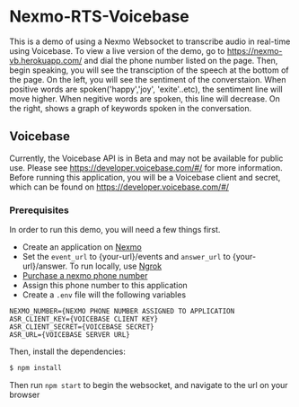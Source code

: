 # Nexmo-RTS-Voicebase
This is a demo of using a Nexmo Websocket to transcribe audio in real-time using Voicebase. 
To view a live version of the demo, go to https://nexmo-vb.herokuapp.com/ and dial the phone number listed on the page.
Then, begin speaking, you will see the transciption of the speech at the bottom of the page.
On the left, you will see the sentiment of the converstaion. When positive words are spoken('happy','joy', 'exite'..etc), the sentiment line will move higher. When negitive words are spoken, this line will decrease. 
On the right, shows a graph of keywords spoken in the conversation.


## Voicebase
Currently, the Voicebase API is in Beta and may not be available for public use. 
Please see https://developer.voicebase.com/#/ for more information.
Before running this application, you will be a Voicebase client and secret, which can be found on https://developer.voicebase.com/#/

### Prerequisites
In order to run this demo, you will need a few things first.
- Create an application on [Nexmo](https://dashboard.nexmo.com/)
- Set the `event_url` to {your-url}/events and `answer_url` to {your-url}/answer. To run locally, use [Ngrok](https://ngrok.com)
- [Purchase a nexmo phone number](https://dashboard.nexmo.com/buy-numbers)
- Assign this phone number to this application
- Create a `.env` file will the following variables
```
NEXMO_NUMBER={NEXMO PHONE NUMBER ASSIGNED TO APPLICATION
ASR_CLIENT_KEY={VOICEBASE CLIENT KEY}
ASR_CLIENT_SECRET={VOICEBASE SECRET}
ASR_URL={VOICEBASE SERVER URL}
```

Then, install the dependencies:

```bash
$ npm install
```
Then run `npm start` to begin the websocket, and navigate to the url on your browser
